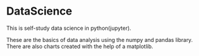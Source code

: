 # DataScience
This is self-study data science in python(jupyter). 

These are the basics of data analysis using the numpy and pandas library. There are also charts created with the help of a matplotlib.
